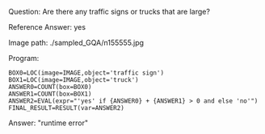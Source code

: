 Question: Are there any traffic signs or trucks that are large?

Reference Answer: yes

Image path: ./sampled_GQA/n155555.jpg

Program:

```
BOX0=LOC(image=IMAGE,object='traffic sign')
BOX1=LOC(image=IMAGE,object='truck')
ANSWER0=COUNT(box=BOX0)
ANSWER1=COUNT(box=BOX1)
ANSWER2=EVAL(expr="'yes' if {ANSWER0} + {ANSWER1} > 0 and else 'no'")
FINAL_RESULT=RESULT(var=ANSWER2)
```
Answer: "runtime error"

